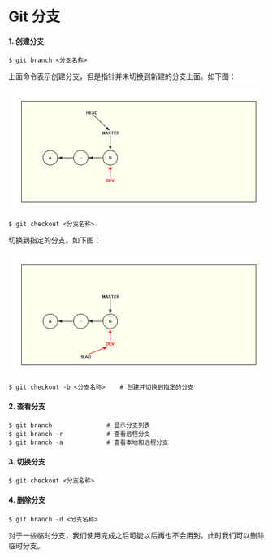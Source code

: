 # Git 分支

#### 1. 创建分支

```shell
$ git branch <分支名称>
```

上面命令表示创建分支，但是指针并未切换到新建的分支上面。如下图：

![git_branch_02](../images/git_branch_02.png)

```shell
$ git checkout <分支名称>
```

切换到指定的分支。如下图：

![git_branch_03](../images/git_branch_03.png)

```shell
$ git checkout -b <分支名称>    # 创建并切换到指定的分支
```

#### 2. 查看分支

```shell
$ git branch               # 显示分支列表
$ git branch -r            # 查看远程分支
$ git branch -a            # 查看本地和远程分支
```

#### 3. 切换分支

```shell
$ git checkout <分支名称>
```

#### 4. 删除分支

```shell
$ git branch -d <分支名称>
```

对于一些临时分支，我们使用完成之后可能以后再也不会用到，此时我们可以删除临时分支。

